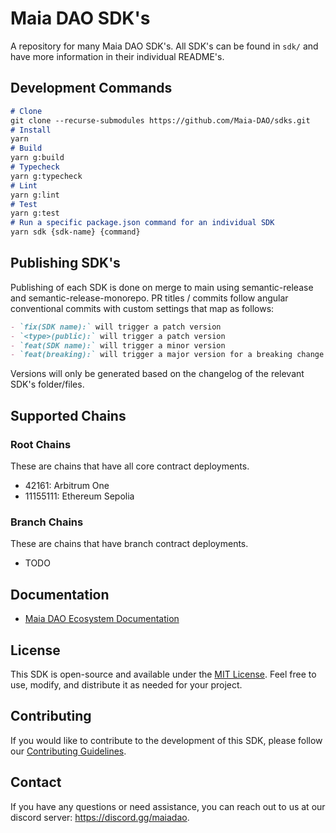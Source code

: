 # Maia DAO SDK's

A repository for many Maia DAO SDK's. All SDK's can be found in `sdk/` and have more information in their individual README's.

## Development Commands

```markdown
# Clone
git clone --recurse-submodules https://github.com/Maia-DAO/sdks.git
# Install
yarn
# Build
yarn g:build
# Typecheck
yarn g:typecheck
# Lint
yarn g:lint
# Test
yarn g:test
# Run a specific package.json command for an individual SDK
yarn sdk {sdk-name} {command}
```

## Publishing SDK's

Publishing of each SDK is done on merge to main using semantic-release and semantic-release-monorepo. PR titles / commits follow angular conventional commits with custom settings that map as follows:

```markdown
- `fix(SDK name):` will trigger a patch version
- `<type>(public):` will trigger a patch version
- `feat(SDK name):` will trigger a minor version
- `feat(breaking):` will trigger a major version for a breaking change
```

Versions will only be generated based on the changelog of the relevant SDK's folder/files.

## Supported Chains

### Root Chains
These are chains that have all core contract deployments.
- 42161: Arbitrum One
- 11155111: Ethereum Sepolia

### Branch Chains
These are chains that have branch contract deployments.
- TODO

## Documentation

<!-- TODO - [SDK Documentation](https://v2-docs.maiadao.io/protocols/SDK/introduction) -->
- [Maia DAO Ecosystem Documentation](https://v2-docs.maiadao.io/)

## License

This SDK is open-source and available under the [MIT License](./LICENSE). Feel free to use, modify, and distribute it as needed for your project.

## Contributing

If you would like to contribute to the development of this SDK, please follow our [Contributing Guidelines](../../CONTRIBUTING.md).

## Contact

If you have any questions or need assistance, you can reach out to us at our discord server: https://discord.gg/maiadao.

